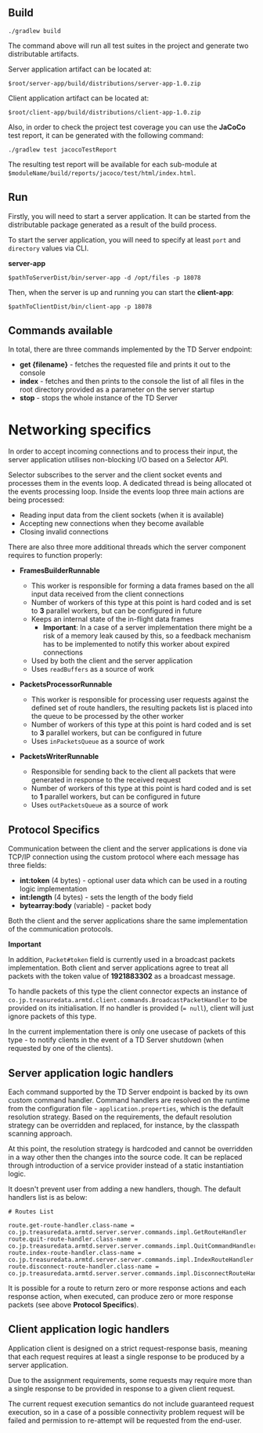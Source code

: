 

## Build

```
./gradlew build
```

The command above will run all test suites in the project and generate two distributable artifacts.

Server application artifact can be located at:
```
$root/server-app/build/distributions/server-app-1.0.zip
```

Client  application artifact can be located at:
```
$root/client-app/build/distributions/client-app-1.0.zip
```


Also, in order to check the project test coverage you can use the **JaCoCo** test report, it can be generated with the following command:
```
./gradlew test jacocoTestReport
```

The resulting test report will be available for each sub-module at `$moduleName/build/reports/jacoco/test/html/index.html`.

## Run

Firstly, you will need to start a server application. It can be started from the distributable package generated as a result of the build process.

To start the server application, you will need to specify at least `port` and `directory` values via CLI.

**server-app**
```
$pathToServerDist/bin/server-app -d /opt/files -p 18078
```

Then, when the server is up and running you can start the **client-app**:
```
$pathToClientDist/bin/client-app -p 18078
```

## Commands available

In total, there are three commands implemented by the TD Server endpoint:

* **get {filename}** - fetches the requested file and prints it out to the console
* **index** - fetches and then prints to the console the list of all files in the root directory provided as a parameter on the server startup
* **stop** - stops the whole instance of the TD Server

# Networking specifics

In order to accept incoming connections and to process their input, the server application utilises non-blocking I/O based on a  Selector API.

Selector subscribes to the server and the client socket events and processes them in the events loop. A dedicated thread is  being allocated ot the events processing loop. Inside the events loop three main actions are being processed:

* Reading input data from the client sockets (when it is available)
* Accepting new connections when they become available
* Closing invalid connections

There are also three more additional threads which the server component requires to function properly:

* **FramesBuilderRunnable**
	* This worker is responsible for forming a data frames based on the all input data received from the client connections
	* Number of workers of this type at this point is hard coded and is set to **3** parallel workers, but can be configured in future
	* Keeps an internal state of the in-flight data frames
		* **Important**: In a case of a server implementation there might be a risk of a memory leak caused by this, so a feedback mechanism has to be implemented to notify this worker about expired connections
	* Used by both the client and the server application
	* Uses `readBuffers` as a source of work

* **PacketsProcessorRunnable**
	* This worker is responsible for processing user requests against the defined set of  route handlers, the resulting packets list is placed into the queue to be processed by the other worker
	* Number of workers of this type at this point is hard coded and is set to **3** parallel workers, but can be configured in future
	* Uses `inPacketsQueue` as a source of work

*  **PacketsWriterRunnable**
	* Responsible for sending back to the client all packets that were generated in response to the received request
	* Number of workers of this type at this point is hard coded and is set to **1** parallel workers, but can be configured in future
	* Uses `outPacketsQueue` as a source of work

## Protocol Specifics

Communication between the client and the server applications is done via TCP/IP connection using the custom protocol where each message has three fields:

* **int:token** (4 bytes) - optional user data which can be used in a routing logic implementation
* **int:length** (4 bytes) - sets the length of the body field
* **bytearray:body** (variable) - packet body

Both the client and the server applications share the same implementation of the communication protocols.

**Important**

In addition, `Packet#token` field is currently used in a broadcast packets implementation. Both client and server applications  agree to treat all packets with the token value of **1921883302** as a broadcast message.

To handle packets of this type the client connector expects an instance of `co.jp.treasuredata.armtd.client.commands.BroadcastPacketHandler`
to be provided on its initialisation. If no handler is provided (`= null`), client will just ignore packets of this type.

In the current implementation there is only one usecase of packets of this type - to notify clients in the event of a TD Server shutdown (when requested by one of the clients).

## Server application logic handlers

Each command supported by the TD Server endpoint is backed by its own custom command handler. Command handlers are resolved on the runtime from the configuration file - `application.properties`, which
is the default resolution strategy. Based on the requirements, the default resolution strategy can be overridden and replaced, for instance, by the classpath scanning approach.

At this point, the resolution strategy is hardcoded and cannot be overridden in a way other then the changes into the source code. It can be replaced through introduction of a service provider instead of a static instantiation logic.

It doesn't prevent user from adding a new handlers, though. The default handlers list is as below:
```
# Routes List

route.get-route-handler.class-name = co.jp.treasuredata.armtd.server.server.commands.impl.GetRouteHandler
route.quit-route-handler.class-name = co.jp.treasuredata.armtd.server.server.commands.impl.QuitCommandHandler
route.index-route-handler.class-name = co.jp.treasuredata.armtd.server.server.commands.impl.IndexRouteHandler
route.disconnect-route-handler.class-name = co.jp.treasuredata.armtd.server.server.commands.impl.DisconnectRouteHandler
```

It is possible for a route to return zero or more response actions and each response action, when executed, can produce zero or more response packets (see above **Protocol Specifics**).


## Client application logic handlers

Application client is designed on a strict request-response basis, meaning that each request requires at least a single response
to be produced by a server application.

Due to the assignment requirements, some requests may require more than a single response to be provided in response to a given client request.

The current request execution semantics do not include guaranteed request execution, so in a case of a possible connectivity problem
request will be failed and permission to re-attempt will be requested from the end-user.